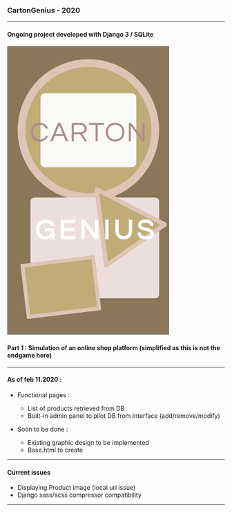 ### CartonGenius - 2020
* * * * *
#### Ongoing project developed with Django 3 / SQLite


![alt text](./onlineShop/static/images/cartonGenius_screen_home.png)

#### Part 1 : Simulation of an online shop platform (simplified as this is not the endgame here)
---

#### As of feb 11.2020 :

- Functional pages :  
  - List of products retrieved from DB
  - Built-in admin panel to pilot DB from interface (add/remove/modify)

- Soon to be done :
    + Existing graphic design to be implemented
    + Base.html to create


---

#### Current issues

- Displaying Product image (local url issue)
- Django sass/scss compressor compatibility


---
